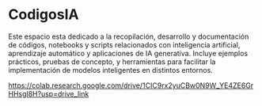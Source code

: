 # CodigosIA
Este espacio esta dedicado a la recopilación, desarrollo y documentación de códigos, notebooks y scripts relacionados con inteligencia artificial, aprendizaje automático y aplicaciones de IA generativa. Incluye ejemplos prácticos, pruebas de concepto, y herramientas para facilitar la implementación de modelos inteligentes en distintos entornos.

https://colab.research.google.com/drive/1CIC9rx2yuCBw0N9W_YE4ZE6GrHHsgl8H?usp=drive_link
